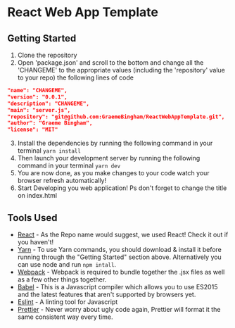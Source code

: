 # React Web App Template

## Getting Started
1. Clone the repository
2. Open 'package.json' and scroll to the bottom and change all the 'CHANGEME' to the appropriate values (including the 'repository' value to your repo) the following lines of code
  ```json
  "name": "CHANGEME",
  "version": "0.0.1",
  "description": "CHANGEME",
  "main": "server.js",
  "repository": "git@github.com:GraemeBingham/ReactWebAppTemplate.git",
  "author": "Graeme Bingham",
  "license": "MIT"
  ```
3. Install the dependencies by running the following command in your terminal
``` yarn install ```
4. Then launch your development server by running the following command in your terminal
``` yarn dev ```
5. You are now done, as you make changes to your code watch your browser refresh automatically!
6. Start Developing you web application! Ps don't forget to change the title on index.html

## Tools Used
* [React](https://facebook.github.io/react/) -  As the Repo name would suggest, we used React! Check it out if you haven't!
* [Yarn](https://yarnpkg.com/en/) - To use Yarn commands, you should download & install it before running through the "Getting Started" section above. Alternatively you can use node and run ``` npm intall ```.
* [Webpack](https://webpack.js.org/) - Webpack is required to bundle together the .jsx files as well as a few other things together.
* [Babel](https://babeljs.io/) - This is a Javascript compiler which allows you to use ES2015 and the latest features that aren't supported by browsers yet.
* [Eslint](http://eslint.org/) - A linting tool for Javascript
* [Prettier](https://github.com/prettier/prettier) - Never worry about ugly code again, Prettier will format it the same consistent way every time.
